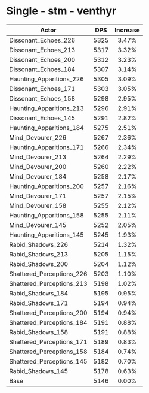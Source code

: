 # Single - stm - venthyr
| Actor | DPS | Increase |
|---|:---:|:---:|
|Dissonant_Echoes_226|5325|3.47%|
|Dissonant_Echoes_213|5317|3.32%|
|Dissonant_Echoes_200|5312|3.23%|
|Dissonant_Echoes_184|5307|3.14%|
|Haunting_Apparitions_226|5305|3.09%|
|Dissonant_Echoes_171|5303|3.05%|
|Dissonant_Echoes_158|5298|2.95%|
|Haunting_Apparitions_213|5296|2.91%|
|Dissonant_Echoes_145|5291|2.82%|
|Haunting_Apparitions_184|5275|2.51%|
|Mind_Devourer_226|5267|2.36%|
|Haunting_Apparitions_171|5266|2.34%|
|Mind_Devourer_213|5264|2.29%|
|Mind_Devourer_200|5260|2.22%|
|Mind_Devourer_184|5258|2.17%|
|Haunting_Apparitions_200|5257|2.16%|
|Mind_Devourer_171|5257|2.15%|
|Mind_Devourer_158|5255|2.12%|
|Haunting_Apparitions_158|5255|2.11%|
|Mind_Devourer_145|5252|2.05%|
|Haunting_Apparitions_145|5245|1.93%|
|Rabid_Shadows_226|5214|1.32%|
|Rabid_Shadows_213|5205|1.15%|
|Rabid_Shadows_200|5204|1.12%|
|Shattered_Perceptions_226|5203|1.10%|
|Shattered_Perceptions_213|5198|1.02%|
|Rabid_Shadows_184|5195|0.95%|
|Rabid_Shadows_171|5194|0.94%|
|Shattered_Perceptions_200|5194|0.94%|
|Shattered_Perceptions_184|5191|0.88%|
|Rabid_Shadows_158|5191|0.88%|
|Shattered_Perceptions_171|5189|0.83%|
|Shattered_Perceptions_158|5184|0.74%|
|Shattered_Perceptions_145|5182|0.70%|
|Rabid_Shadows_145|5178|0.63%|
|Base|5146|0.00%|
